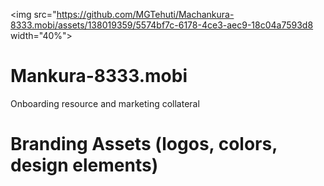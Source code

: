 <img src="https://github.com/MGTehuti/Machankura-8333.mobi/assets/138019359/5574bf7c-6178-4ce3-aec9-18c04a7593d8 width="40%">
# Mankura-8333.mobi
Onboarding resource and marketing collateral

# Branding Assets (logos, colors, design elements)
